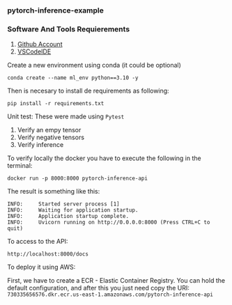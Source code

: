 ### pytorch-inference-example

### Software And Tools Requierements

1. [Github Account](https://github.com)
2. [VSCodeIDE](https://code.visualstudio.com/)

Create a new environment using conda (it could be optional)

```
conda create --name ml_env python==3.10 -y
```

Then is necesary to install de requirements as following:
```
pip install -r requirements.txt
```

Unit test: These were made using ```Pytest```

1. Verify an empy tensor</br>
2. Verify negative tensors</br>
3. Verify inference


To verify locally the docker you have to execute the following in the terminal:

```docker run -p 8000:8000 pytorch-inference-api```

The result is something like this:
```
INFO:     Started server process [1]
INFO:     Waiting for application startup.
INFO:     Application startup complete.
INFO:     Uvicorn running on http://0.0.0.0:8000 (Press CTRL+C to quit)
```
To access to the API:

```http://localhost:8000/docs```

To deploy it using AWS:

First, we have to create a ECR - Elastic Container Registry. You can hold the default configuration, and after this you just need copy the URI:
```730335656576.dkr.ecr.us-east-1.amazonaws.com/pytorch-inference-api```

